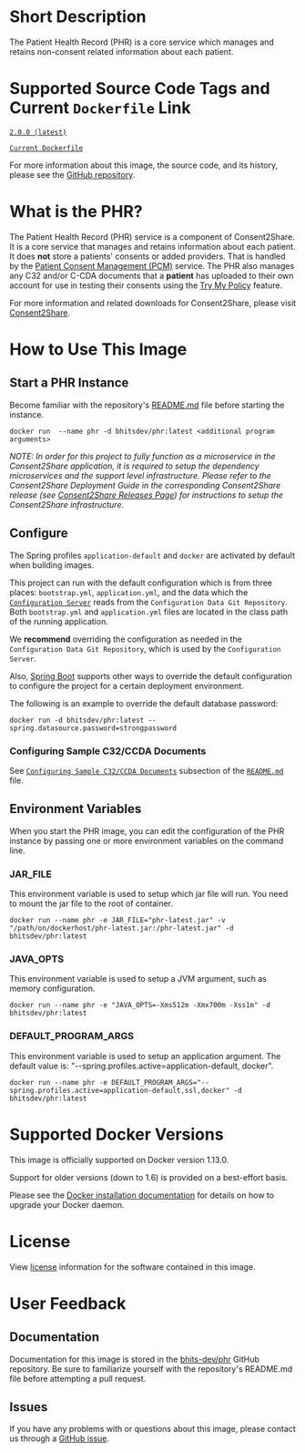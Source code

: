 # Short Description

The Patient Health Record (PHR) is a core service which manages and retains non-consent related information about each patient.

# Supported Source Code Tags and Current `Dockerfile` Link

[`2.0.0 (latest)`](https://github.com/bhits-dev/phr/releases/tag/2.0.0)

[`Current Dockerfile`](https://github.com/bhits-dev/phr/blob/master/phr/src/main/docker/Dockerfile)

For more information about this image, the source code, and its history, please see the [GitHub repository](https://github.com/bhits-dev/phr).

# What is the PHR?

The Patient Health Record (PHR) service is a component of Consent2Share. It is a core service that manages and retains information about each patient. It does **not** store a patients' consents or added providers. That is handled by the [Patient Consent Management (PCM)](https://github.com/bhits-dev/pcm) service. The PHR also manages any C32 and/or C-CDA documents that a **patient** has uploaded to their own account for use in testing their consents using the [Try My Policy](https://github.com/bhits-dev/try-policy) feature.

For more information and related downloads for Consent2Share, please visit [Consent2Share](https://bhits.github.io/consent2share/).

# How to Use This Image

## Start a PHR Instance

Become familiar with the repository's [README.md](../README.md) file before starting the instance.

`docker run  --name phr -d bhitsdev/phr:latest <additional program arguments>`

*NOTE: In order for this project to fully function as a microservice in the Consent2Share application, it is required to setup the dependency microservices and the support level infrastructure. Please refer to the Consent2Share Deployment Guide in the corresponding Consent2Share release (see [Consent2Share Releases Page](https://github.com/bhits-dev/consent2share/releases)) for instructions to setup the Consent2Share infrastructure.*
 
## Configure

The Spring profiles `application-default` and `docker` are activated by default when building images.

This project can run with the default configuration which is from three places: `bootstrap.yml`, `application.yml`, and the data which the [`Configuration Server`](https://github.com/bhits-dev/config-server) reads from the `Configuration Data Git Repository`. Both `bootstrap.yml` and `application.yml` files are located in the class path of the running application.

We **recommend** overriding the configuration as needed in the `Configuration Data Git Repository`, which is used by the `Configuration Server`.

Also, [Spring Boot](https://projects.spring.io/spring-boot/) supports other ways to override the default configuration to configure the project for a certain deployment environment. 

The following is an example to override the default database password:

`docker run -d bhitsdev/phr:latest --spring.datasource.password=strongpassword`

### Configuring Sample C32/CCDA Documents

See [`Configuring Sample C32/CCDA Documents`](../README.md#configuring-sample-c32ccda-documents) subsection of the [`README.md`](../README.md) file.

## Environment Variables

When you start the PHR image, you can edit the configuration of the PHR instance by passing one or more environment variables on the command line. 

### JAR_FILE

This environment variable is used to setup which jar file will run. You need to mount the jar file to the root of container.

`docker run --name phr -e JAR_FILE="phr-latest.jar" -v "/path/on/dockerhost/phr-latest.jar:/phr-latest.jar" -d bhitsdev/phr:latest`

### JAVA_OPTS 

This environment variable is used to setup a JVM argument, such as memory configuration.

`docker run --name phr -e "JAVA_OPTS=-Xms512m -Xmx700m -Xss1m" -d bhitsdev/phr:latest`

### DEFAULT_PROGRAM_ARGS 

This environment variable is used to setup an application argument. The default value is: "--spring.profiles.active=application-default, docker".

`docker run --name phr -e DEFAULT_PROGRAM_ARGS="--spring.profiles.active=application-default,ssl,docker" -d bhitsdev/phr:latest`

# Supported Docker Versions

This image is officially supported on Docker version 1.13.0.

Support for older versions (down to 1.6) is provided on a best-effort basis.

Please see the [Docker installation documentation](https://docs.docker.com/engine/installation/) for details on how to upgrade your Docker daemon.

# License

View [license](../LICENSE) information for the software contained in this image.

# User Feedback

## Documentation
 
Documentation for this image is stored in the [bhits-dev/phr](https://github.com/bhits-dev/phr) GitHub repository. Be sure to familiarize yourself with the repository's README.md file before attempting a pull request.

## Issues

If you have any problems with or questions about this image, please contact us through a [GitHub issue](https://github.com/bhits-dev/phr/issues).
